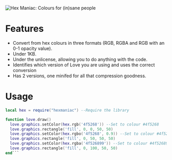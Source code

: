 ![Hex Maniac: Colours for (in)sane people](https://i.imgur.com/WRgfria.png)
# Features
- Convert from hex colours in three formats (RGB, RGBA and RGB with an 0-1 opacity value).
- Under 1KB.
- Under the unlicense, allowing you to do anything with the code.
- Identifies which version of Love you are using and uses the correct conversion
- Has 2 versions, one minifed for all that compression goodness.

# Usage
```lua
local hex = require("hexmaniac") --Require the library

function love.draw()
  love.graphics.setColor(hex.rgb('4f5268')) --Set to colour #4f5268
  love.graphics.rectangle('fill', 0, 0, 50, 50)
  love.graphics.setColor(hex.rgbo('4f5268', 0.9)) --Set to colour #4f5268 with an opacity of 0.9
  love.graphics.rectangle('fill', 0, 50, 50, 50)
  love.graphics.setColor(hex.rgba('4f526899')) --Set to colour #4f526899
  love.graphics.rectangle('fill', 0, 100, 50, 50)
end```
